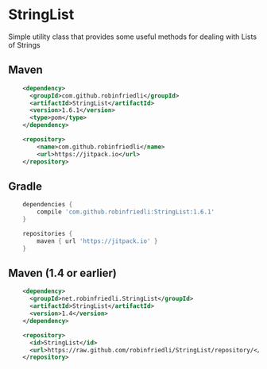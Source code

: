 # StringList
Simple utility class that provides some useful methods for dealing with Lists of Strings

## Maven
```xml
    <dependency>
      <groupId>com.github.robinfriedli</groupId>
      <artifactId>StringList</artifactId>
      <version>1.6.1</version>
      <type>pom</type>
    </dependency>

    <repository>
        <name>com.github.robinfriedli</name>
        <url>https://jitpack.io</url>
    </repository>
```

## Gradle
```gradle
    dependencies {
        compile 'com.github.robinfriedli:StringList:1.6.1'
    }

    repositories {
        maven { url 'https://jitpack.io' }
    }
```

## Maven (1.4 or earlier)
```xml
    <dependency>
      <groupId>net.robinfriedli.StringList</groupId>
      <artifactId>StringList</artifactId>
      <version>1.4</version>
    </dependency>

    <repository>
      <id>StringList</id>
      <url>https://raw.github.com/robinfriedli/StringList/repository/</url>
    </repository>
```